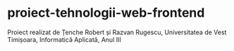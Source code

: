 # proiect-tehnologii-web-frontend
Proiect realizat de Țenche Robert și Razvan Rugescu, Universitatea de Vest Timișoara, Informatică Aplicată, Anul III

